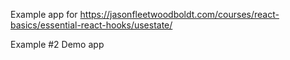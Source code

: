 Example app for https://jasonfleetwoodboldt.com/courses/react-basics/essential-react-hooks/usestate/

Example #2 Demo app